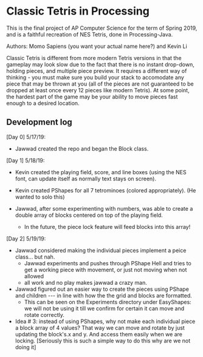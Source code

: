 # Classic Tetris in Processing
This is the final project of AP Computer Science for the term of Spring 2019, and is a faithful recreation of NES Tetris, done in Processing-Java. 

Authors: Momo Sapiens (you want your actual name here?) and Kevin Li

Classic Tetris is different from more modern Tetris versions in that the gameplay may look slow due to the fact that there is no instant drop-down, holding pieces, and multiple piece preview. It requires a different way of thinking - you must make sure you build your stack to accomodate any piece that may be thrown at you (all of the pieces are not guaranteed to be dropped at least once every 12 pieces like modern Tetris). At some point, the hardest part of the game may be your ability to move pieces fast enough to a desired location. 

## Development log

[Day 0] 5/17/19:
  - Jawwad created the repo and began the Block class.
  
[Day 1] 5/18/19:
  - Kevin created the playing field, score, and line boxes (using the NES font, can update itself as normally text stays on screen).
  - Kevin created PShapes for all 7 tetrominoes (colored appropriately). (He wanted to solo this)
  
  - Jawwad, after some experimenting with numbers, was able to create a double array of blocks centered on top of the playing field.
    - In the future, the piece lock feature will feed blocks into this array!
    
[Day 2] 5/19/19:
  - Jawwad considered making the individual pieces implement a peice class... but nah.
    - Jawwad experiments and pushes through PShape Hell and tries to get a working piece with movement, or just not moving when not allowed
    - all work and no play makes jawwad a crazy man.
  - Jawwad figured out an easier way to create the pieces using PShape and children --- in line with how the the grid and blocks are formatted.
    - This can be seen on the Experiments directory under EasyShapes: we will not be using it till we confirm for certain it can move and rotate correctly. 
  - Idea # 3: instead of using PShapes, why not make each individual piece a block array of 4 values? That way we can move and rotate by just updating the block's.x and y. And access them easily when we are locking. [Seriously this is such a simple way to do this why are we not doing it]
